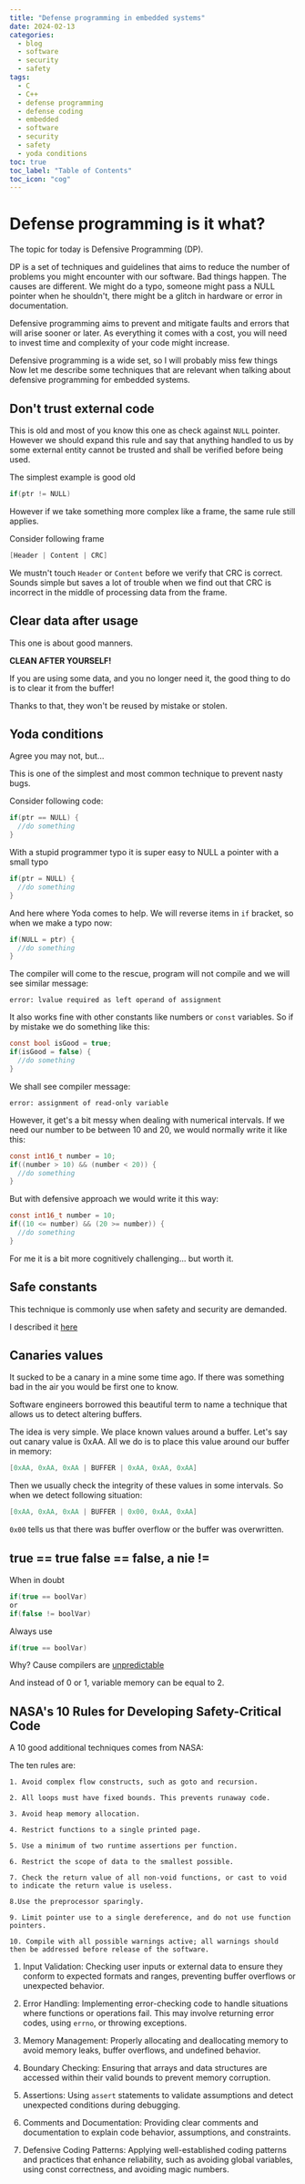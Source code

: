 ```yaml
---
title: "Defense programming in embedded systems"
date: 2024-02-13
categories:
  - blog
  - software
  - security
  - safety
tags:
  - C
  - C++
  - defense programming
  - defense coding
  - embedded
  - software
  - security
  - safety
  - yoda conditions
toc: true
toc_label: "Table of Contents"
toc_icon: "cog"
---
```


# Defense programming is it what?

The topic for today is Defensive Programming (DP).

DP is a set of techniques and guidelines that aims to reduce the number of problems you might encounter with our software.
Bad things happen. The causes are different. We might do a typo, someone might pass a NULL pointer when he shouldn't, there might be a glitch in hardware or error in documentation.

Defensive programming aims to prevent and mitigate faults and errors that will arise sooner or later.
As everything it comes with a cost, you will need to invest time and complexity of your code might increase.

Defensive programming is a wide set, so I will probably miss few things
Now let me describe some techniques that are relevant when talking about defensive programming for embedded systems.

## Don't trust external code

This is old and most of you know this one as check against `NULL` pointer. However we should expand this rule and say that anything handled to us by some external entity cannot be trusted and shall be verified before being used.

The simplest example is good old
```C 
if(ptr != NULL)
```

However if we take something more complex like a frame, the same rule still applies.

Consider following frame

```C
[Header | Content | CRC]
```

We mustn't touch `Header` or `Content` before we verify that CRC is correct. Sounds simple but saves a lot of trouble when we find out that CRC is incorrect in the middle of processing data from the frame.

## Clear data after usage

This one is about good manners. 

**CLEAN AFTER YOURSELF!**

If you are using some data, and you no longer need it, the good thing to do is to clear it from the buffer!

Thanks to that, they won't be reused by mistake or stolen.

## Yoda conditions

Agree you may not, but...

This is one of the simplest and most common technique to prevent nasty bugs.

Consider following code:

```C
if(ptr == NULL) {
  //do something
}
```
With a stupid programmer typo it is super easy to NULL a pointer with a small typo

```C
if(ptr = NULL) {
  //do something
}
```

And here where Yoda comes to help. We will reverse items in `if` bracket, so when we make a typo now:

```C
if(NULL = ptr) {
  //do something
}
```

The compiler will come to the rescue, program will not compile and we will see similar message:

`error: lvalue required as left operand of assignment`

It also works fine with other constants like numbers or `const` variables. So if by mistake we do something like this:

```C
const bool isGood = true;
if(isGood = false) {
  //do something
}
```

We shall see compiler message:

`error: assignment of read-only variable`

However, it get's a bit messy when dealing with numerical intervals. If we need our number to be between 10 and 20, we would normally write it like this:

```C
const int16_t number = 10;
if((number > 10) && (number < 20)) {
  //do something
}
```

But with defensive approach we would write it this way:

```C
const int16_t number = 10;
if((10 <= number) && (20 >= number)) {
  //do something
}
```

For me it is a bit more cognitively challenging... but worth it.




## Safe constants

This technique is commonly use when safety and security are demanded. 

I described it [here](https://porzechowski.github.io/blog/blog/software/security/post-software-countermeasures/#hamming-distance)

## Canaries values

It sucked to be a canary in a mine some time ago.
If there was something bad in the air you would be first one to know.

Software engineers borrowed this beautiful term to name a technique that allows us to detect altering buffers.

The idea is very simple.
We place known values around a buffer. Let's say out canary value is 0xAA. All we do is to place this value around our buffer in memory:

```C
[0xAA, 0xAA, 0xAA | BUFFER | 0xAA, 0xAA, 0xAA]
```

Then we usually check the integrity of these values in some intervals. So when we detect following situation:


```C
[0xAA, 0xAA, 0xAA | BUFFER | 0x00, 0xAA, 0xAA]

```

`0x00` tells us that there was buffer overflow or the buffer was overwritten.

## true == true false == false, a nie !=

When in doubt
```C
if(true == boolVar)
or
if(false != boolVar)
```

Always use 
```C
if(true == boolVar)
```

Why? Cause compilers are [unpredictable](https://porzechowski.github.io/blog/blog/software/security/post-software-countermeasures/#hamming-distance)

And instead of 0 or 1, variable memory can be equal to 2.

## NASA's 10 Rules for Developing Safety-Critical Code

A 10 good additional techniques comes from NASA:

The ten rules are:

    1. Avoid complex flow constructs, such as goto and recursion.

    2. All loops must have fixed bounds. This prevents runaway code.

    3. Avoid heap memory allocation.

    4. Restrict functions to a single printed page.

    5. Use a minimum of two runtime assertions per function.

    6. Restrict the scope of data to the smallest possible.

    7. Check the return value of all non-void functions, or cast to void to indicate the return value is useless.

    8.Use the preprocessor sparingly.

    9. Limit pointer use to a single dereference, and do not use function pointers.
    
    10. Compile with all possible warnings active; all warnings should then be addressed before release of the software.

1. Input Validation: Checking user inputs or external data to ensure they conform to expected formats and ranges, preventing buffer overflows or unexpected behavior.

2. Error Handling: Implementing error-checking code to handle situations where functions or operations fail. This may involve returning error codes, using `errno`, or throwing exceptions.

3. Memory Management: Properly allocating and deallocating memory to avoid memory leaks, buffer overflows, and undefined behavior.

4. Boundary Checking: Ensuring that arrays and data structures are accessed within their valid bounds to prevent memory corruption.

5. Assertions: Using `assert` statements to validate assumptions and detect unexpected conditions during debugging.

6. Comments and Documentation: Providing clear comments and documentation to explain code behavior, assumptions, and constraints.

7. Defensive Coding Patterns: Applying well-established coding patterns and practices that enhance reliability, such as avoiding global variables, using const correctness, and avoiding magic numbers.